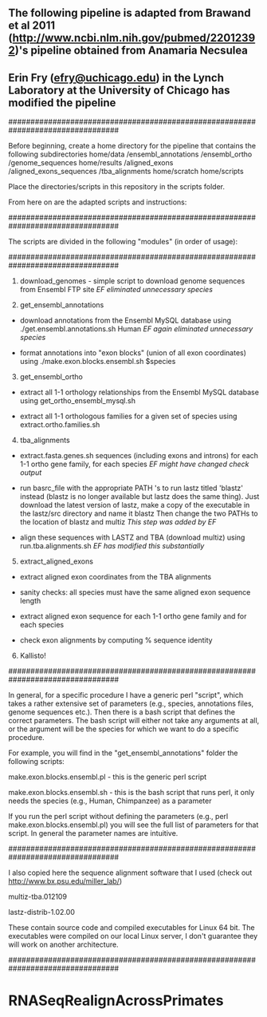 ## The following pipeline is adapted from Brawand et al 2011 (http://www.ncbi.nlm.nih.gov/pubmed/22012392)'s pipeline obtained from Anamaria Necsulea
## Erin Fry (efry@uchicago.edu) in the Lynch Laboratory at the University of Chicago has modified the pipeline

#################################################################################

Before beginning, create a home directory for the pipeline that contains the following subdirectories
home/data  		/ensembl_annotations
		   		/ensembl_ortho
		   		/genome_sequences
home/results 	/aligned_exons
				/aligned_exons_sequences
				/tba_alignments
home/scratch
home/scripts

Place the directories/scripts in this repository in the scripts folder.


From here on are the adapted scripts and instructions:

#################################################################################


The scripts are divided in the following "modules" (in order of usage): 

#################################################################################

1) download_genomes  - simple script to download genome sequences from Ensembl FTP site  *EF eliminated unnecessary species*

2) get_ensembl_annotations 

  - download annotations from the Ensembl MySQL database using ./get.ensembl.annotations.sh Human *EF again eliminated unnecessary species*

 -  format annotations into "exon blocks" (union of all exon coordinates) using ./make.exon.blocks.ensembl.sh $species

3) get_ensembl_ortho

 - extract all 1-1 orthology relationships from the Ensembl MySQL database using get_ortho_ensembl_mysql.sh

 - extract all 1-1 orthologous families for a given set of species using extract.ortho.families.sh

4) tba_alignments

 - extract.fasta.genes.sh sequences (including exons and introns) for each 1-1 ortho gene family, for each species *EF might have changed check output*
 
 - run basrc_file with the appropriate PATH 's to run lastz titled 'blastz' instead (blastz is no longer available but lastz does the same thing).
 	Just download the latest version of lastz, make a copy of the executable in the lastz/src directory and name it blastz
 	Then change the two PATHs to the location of blastz and multiz  *This step was added by EF*
 	
 - align these sequences with LASTZ and TBA (download multiz) using run.tba.alignments.sh *EF has modified this substantially*

5) extract_aligned_exons

 - extract aligned exon coordinates from the TBA alignments

 - sanity checks:  all species must have the same aligned exon sequence length

 - extract aligned exon sequence for each 1-1 ortho gene family and for each species 

 - check exon alignments by  computing % sequence identity
 
 6) Kallisto!

#################################################################################

In general, for a specific procedure I have a generic perl "script", which takes a rather extensive set of parameters (e.g., species, annotations files, genome sequences etc.). 
Then there is a bash script that defines the correct parameters. The bash script will either not take any arguments at all, or the argument will be the species for which we want to do a specific procedure. 

For example, you will find in the "get_ensembl_annotations" folder the following scripts:

make.exon.blocks.ensembl.pl - this is the generic perl script

make.exon.blocks.ensembl.sh - this is the bash script that runs perl, it only needs the species (e.g., Human, Chimpanzee) as a parameter

If you run the perl script without defining the parameters (e.g., perl make.exon.blocks.ensembl.pl)  you will see the full list of parameters for that script. In general the parameter names are intuitive. 

#################################################################################

I also copied here the sequence alignment software that I used  (check out http://www.bx.psu.edu/miller_lab/)

multiz-tba.012109  

lastz-distrib-1.02.00 

These contain source code and compiled executables for Linux 64 bit. The executables were compiled on our local Linux server, I don't guarantee they will work on another architecture. 

#################################################################################
# RNASeqRealignAcrossPrimates
